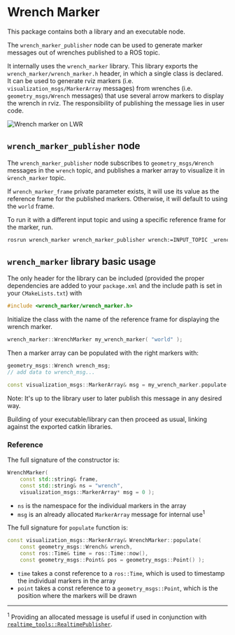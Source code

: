 # Wrench Marker

This package contains both a library and an executable node.

The `wrench_marker_publisher` node can be used to generate marker messages out of wrenches published to a ROS topic.

It internally uses the `wrench_marker` library.
This library exports the `wrench_marker/wrench_marker.h` header, in which a single class is declared.
It can be used to generate rviz markers (i.e. `visualization_msgs/MarkerArray` messages) from wrenches (i.e. `geometry_msgs/Wrench` messages) that use several arrow markers to display the wrench in rviz.
The responsibility of publishing the message lies in user code.

![Wrench marker on LWR](http://i.imgur.com/9a1wh65.png)

## `wrench_marker_publisher` node

The `wrench_marker_publisher` node subscribes to `geometry_msgs/Wrench` messages in the `wrench` topic, and publishes a marker array to visualize it in `ẁrench_marker` topic.

If `wrench_marker_frame` private parameter exists, it will use its value as the reference frame for the published markers.
Otherwise, it will default to using the `world` frame.

To run it with a different input topic and using a specific reference frame for the marker, run.

```bash
rosrun wrench_marker wrench_marker_publisher wrench:=INPUT_TOPIC _wrench_marker_frame:=MARKER_FRAME
```

## `wrench_marker` library basic usage

The only header for the library can be included (provided the proper dependencies are added to your `package.xml` and the include path is set in your `CMakeLists.txt`) with

```c++
#include <wrench_marker/wrench_marker.h>
```

Initialize the class with the name of the reference frame for displaying the wrench marker.

```c++
wrench_marker::WrenchMarker my_wrench_marker( "world" );
```

Then a marker array can be populated with the right markers with:

```c++
geometry_msgs::Wrench wrench_msg;
// add data to wrench_msg...

const visualization_msgs::MarkerArray& msg = my_wrench_marker.populate( wrench_msg );
```

Note: It's up to the library user to later publish this message in any desired way.

Building of your executable/library can then proceed as usual, linking against the exported catkin libraries.

### Reference

The full signature of the constructor is:

```c++
WrenchMarker( 
    const std::string& frame,
    const std::string& ns = "wrench",
    visualization_msgs::MarkerArray* msg = 0 );
```

- `ns` is the namespace for the individual markers in the array
- `msg` is an already allocated `MarkerArray` message for internal use<sup>1</sup>

The full signature for `populate` function is:

```c++
const visualization_msgs::MarkerArray& WrenchMarker::populate(
    const geometry_msgs::Wrench& wrench,
    const ros::Time& time = ros::Time::now(),
    const geometry_msgs::Point& pos = geometry_msgs::Point() );
```

- `time` takes a const reference to a `ros::Time`, which is used to timestamp the individual markers in the array
- `point` takes a const reference to a `geometry_msgs::Point`, which is the position where the markers will be drawn

---

<sup>1</sup> Providing an allocated message is useful if used in conjunction with [`realtime_tools::RealtimePublisher`](https://github.com/ros-controls/realtime_tools).